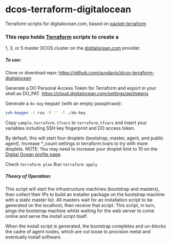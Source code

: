 # dcos-terraform-digitalocean
Terraform scripts for digitalocean.com, based on [packet-terraform](https://github.com/mesosphere/packet-terraform)

### This repo holds [Terraform](https://www.terraform.io/) scripts to create a
1, 3, or 5 master DCOS cluster on the [digitalocean.com](https://digitalocean.com/)
provider.

##### To use:

Clone or download repo: https://github.com/guydavis/dcos-terraform-digitalocean

Generate a DO Personal Access Token for Terraform and export in your shell as DO_PAT. 
https://cloud.digitalocean.com/settings/api/tokens

Generate a `do-key` keypair (with an empty passphrase):

```bash
ssh-keygen -t rsa -P '' -f ./do-key
```

Copy `sample.terraform.tfvars` to `terraform.tfvars` and insert your variables including SSH key fingerprint and DO access token.

By default, this will start four droplets (bootstrap, master, agent, and public agent).  Increase *_count settings in terraform.tvars to try with more droplets. NOTE: You may need to increase your droplet limit to 10 on the
[Digital Ocean profile page](https://cloud.digitalocean.com/settings/profile#).

Check `terraform plan`
Run `terraform apply`

##### Theory of Operation:

This script will start the infrastructure machines (bootstrap and masters),
then collect their IPs to build an installer package on the bootstrap machine
with a static master list. All masters wait for an installation script to be
generated on the localhost, then receive that script. This script, in turn,
pings the bootstrap machine whilst waiting for the web server to come online
and serve the install script itself.

When the install script is generated, the bootstrap completes and un-blocks
the cadre of agent nodes, which are  cut loose to provision metal and
eventually install software.
